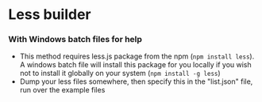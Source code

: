 # Less builder
### With Windows batch files for help

* This method requires less.js package from the npm (`npm install less`). A windows batch file will install this package for you locally if you wish not to install it globally on your system (`npm install -g less`)
* Dump your less files somewhere, then specify this in the "list.json" file, run over the example files